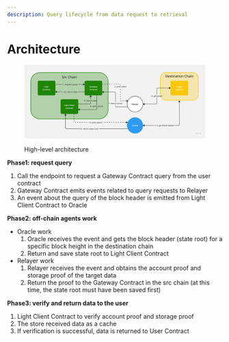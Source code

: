 ```yaml
---
description: Query lifecycle from data request to retrieval
---
```


# Architecture

<figure><img src="../.gitbook/assets/futaba_high-level_architecture.jpg" alt=""><figcaption><p>High-level architecture</p></figcaption></figure>

**Phase1: request query**

1. Call the endpoint to request a Gateway Contract query from the user contract
2. Gateway Contract emits events related to query requests to Relayer
3. An event about the query of the block header is emitted from Light Client Contract to Oracle

**Phase2: off-chain agents work**

* Oracle work
  1. Oracle receives the event and gets the block header (state root) for a specific block height in the destination chain
  2. Return and save state root to Light Client Contract
* Relayer work
  1. Relayer receives the event and obtains the account proof and storage proof of the target data
  2. Return the proof to the Gateway Contract in the src chain (at this time, the state root must have been saved first)

**Phase3: verify and return data to the user**

1. Light Client Contract to verify account proof and storage proof
2. The store received data as a cache
3. If verification is successful, data is returned to User Contract

